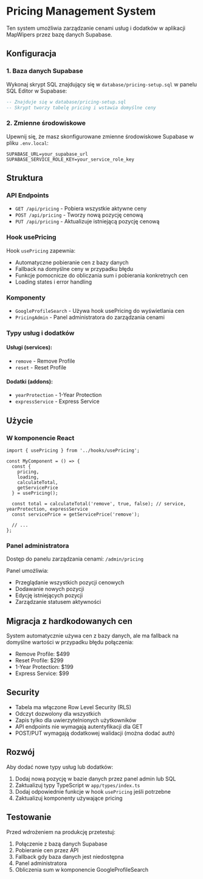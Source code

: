# Pricing Management System

Ten system umożliwia zarządzanie cenami usług i dodatków w aplikacji MapWipers przez bazę danych Supabase.

## Konfiguracja

### 1. Baza danych Supabase

Wykonaj skrypt SQL znajdujący się w `database/pricing-setup.sql` w panelu SQL Editor w Supabase:

```sql
-- Znajduje się w database/pricing-setup.sql
-- Skrypt tworzy tabelę pricing i wstawia domyślne ceny
```

### 2. Zmienne środowiskowe

Upewnij się, że masz skonfigurowane zmienne środowiskowe Supabase w pliku `.env.local`:

```
SUPABASE_URL=your_supabase_url
SUPABASE_SERVICE_ROLE_KEY=your_service_role_key
```

## Struktura

### API Endpoints

- `GET /api/pricing` - Pobiera wszystkie aktywne ceny
- `POST /api/pricing` - Tworzy nową pozycję cenową
- `PUT /api/pricing` - Aktualizuje istniejącą pozycję cenową

### Hook usePricing

Hook `usePricing` zapewnia:
- Automatyczne pobieranie cen z bazy danych
- Fallback na domyślne ceny w przypadku błędu
- Funkcje pomocnicze do obliczania sum i pobierania konkretnych cen
- Loading states i error handling

### Komponenty

- `GoogleProfileSearch` - Używa hook usePricing do wyświetlania cen
- `PricingAdmin` - Panel administratora do zarządzania cenami

### Typy usług i dodatków

#### Usługi (services):
- `remove` - Remove Profile
- `reset` - Reset Profile

#### Dodatki (addons):
- `yearProtection` - 1-Year Protection
- `expressService` - Express Service

## Użycie

### W komponencie React

```tsx
import { usePricing } from '../hooks/usePricing';

const MyComponent = () => {
  const { 
    pricing, 
    loading, 
    calculateTotal, 
    getServicePrice 
  } = usePricing();

  const total = calculateTotal('remove', true, false); // service, yearProtection, expressService
  const servicePrice = getServicePrice('remove');
  
  // ...
};
```

### Panel administratora

Dostęp do panelu zarządzania cenami: `/admin/pricing`

Panel umożliwia:
- Przeglądanie wszystkich pozycji cenowych
- Dodawanie nowych pozycji
- Edycję istniejących pozycji
- Zarządzanie statusem aktywności

## Migracja z hardkodowanych cen

System automatycznie używa cen z bazy danych, ale ma fallback na domyślne wartości w przypadku błędu połączenia:

- Remove Profile: $499
- Reset Profile: $299
- 1-Year Protection: $199
- Express Service: $99

## Security

- Tabela ma włączone Row Level Security (RLS)
- Odczyt dozwolony dla wszystkich
- Zapis tylko dla uwierzytelnionych użytkowników
- API endpoints nie wymagają autentyfikacji dla GET
- POST/PUT wymagają dodatkowej walidacji (można dodać auth)

## Rozwój

Aby dodać nowe typy usług lub dodatków:

1. Dodaj nową pozycję w bazie danych przez panel admin lub SQL
2. Zaktualizuj typy TypeScript w `app/types/index.ts`
3. Dodaj odpowiednie funkcje w hook `usePricing` jeśli potrzebne
4. Zaktualizuj komponenty używające pricing

## Testowanie

Przed wdrożeniem na produkcję przetestuj:

1. Połączenie z bazą danych Supabase
2. Pobieranie cen przez API
3. Fallback gdy baza danych jest niedostępna
4. Panel administratora
5. Obliczenia sum w komponencie GoogleProfileSearch

